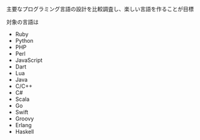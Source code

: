 主要なプログラミング言語の設計を比較調査し、楽しい言語を作ることが目標

対象の言語は

- Ruby
- Python
- PHP
- Perl
- JavaScript
- Dart
- Lua
- Java
- C/C++
- C#
- Scala
- Go
- Swift
- Groovy
- Erlang
- Haskell


